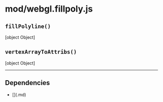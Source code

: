 # mod/webgl.fillpoly.js
## `fillPolyline()`

[object Object]

## `vertexArrayToAttribs()`

[object Object]


----

## Dependencies
* [$]($.md)